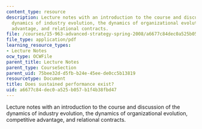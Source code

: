 ```yaml
---
content_type: resource
description: Lecture notes with an introduction to the course and discussion of the
  dynamics of industry evolution, the dynamics of organizational evolution, competitive
  advantage, and relational contracts.
file: /courses/15-963-advanced-strategy-spring-2008/a6677c84dec0a525b057b1f4b38fbd47_lec1.pdf
file_type: application/pdf
learning_resource_types:
- Lecture Notes
ocw_type: OCWFile
parent_title: Lecture Notes
parent_type: CourseSection
parent_uid: 75bee32d-d5fb-b24e-45ee-de0cc5b13819
resourcetype: Document
title: Does sustained performance exist?
uid: a6677c84-dec0-a525-b057-b1f4b38fbd47
---
```

Lecture notes with an introduction to the course and discussion of the dynamics of industry evolution, the dynamics of organizational evolution, competitive advantage, and relational contracts.

